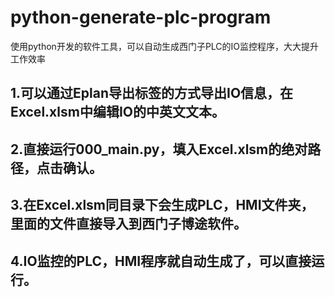 # python-generate-plc-program
使用python开发的软件工具，可以自动生成西门子PLC的IO监控程序，大大提升工作效率
## 1.可以通过Eplan导出标签的方式导出IO信息，在Excel.xlsm中编辑IO的中英文文本。
## 2.直接运行000_main.py，填入Excel.xlsm的绝对路径，点击确认。
## 3.在Excel.xlsm同目录下会生成PLC，HMI文件夹，里面的文件直接导入到西门子博途软件。
## 4.IO监控的PLC，HMI程序就自动生成了，可以直接运行。

